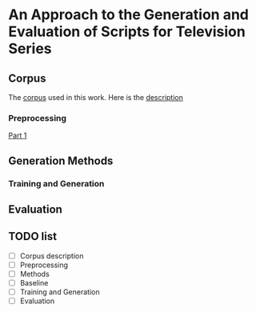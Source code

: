 # An Approach to the Generation and Evaluation of Scripts for Television Series
## Corpus
The [corpus](https://github.com/fangj/friends) used in this work.
Here is the [description](https://github.com/DimaT1/tv-series-scripts-generator/blob/master/corpus_preprocessing/corpus_description.md)
### Preprocessing
[Part 1](https://github.com/DimaT1/tv-series-scripts-generator/blob/master/corpus_preprocessing/preprocessing.md)
## Generation Methods
### Training and Generation
## Evaluation

## TODO list
 - [ ] Corpus description
 - [ ] Preprocessing
 - [ ] Methods
 - [ ] Baseline
 - [ ] Training and Generation
 - [ ] Evaluation
